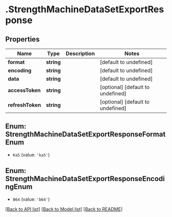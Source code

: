 # .StrengthMachineDataSetExportResponse

## Properties

Name | Type | Description | Notes
------------ | ------------- | ------------- | -------------
**format** | **string** |  | [default to undefined]
**encoding** | **string** |  | [default to undefined]
**data** | **string** |  | [default to undefined]
**accessToken** | **string** |  | [optional] [default to undefined]
**refreshToken** | **string** |  | [optional] [default to undefined]



## Enum: StrengthMachineDataSetExportResponseFormatEnum


* `Ka5` (value: `'ka5'`)





## Enum: StrengthMachineDataSetExportResponseEncodingEnum


* `B64` (value: `'b64'`)




[[Back to API list]](../README.md#documentation-for-api-endpoints) [[Back to Model list]](../README.md#documentation-for-models) [[Back to README]](../README.md)

